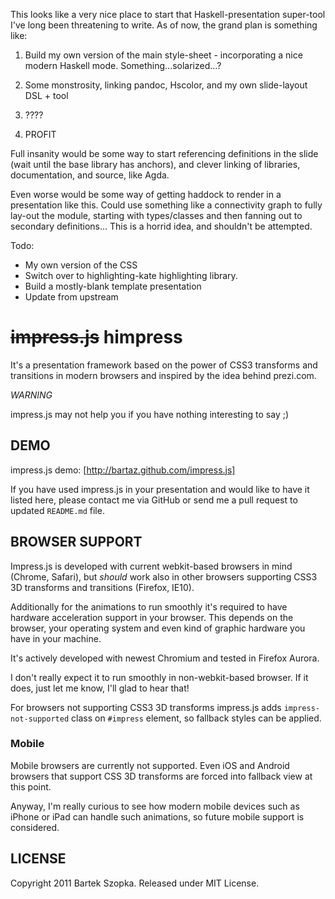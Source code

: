 This looks like a very nice place to start that Haskell-presentation super-tool I've
long been threatening to write. As of now, the grand plan is something like:

1) Build my own version of the main style-sheet - incorporating a nice modern Haskell mode. Something...solarized...?

2) Some monstrosity, linking pandoc, Hscolor, and my own slide-layout DSL + tool

3) ????

4) PROFIT

Full insanity would be some way to start referencing definitions in the slide (wait until the base library has anchors),
and clever linking of libraries, documentation, and source, like Agda.

Even worse would be some way of getting haddock to render in a presentation like this. Could use something like a connectivity graph to
fully lay-out the module, starting with types/classes and then fanning out to secondary definitions... This is a horrid idea, and shouldn't be 
attempted.

Todo:

+ My own version of the CSS
+ Switch over to highlighting-kate highlighting library.
+ Build a mostly-blank template presentation
+ Update from upstream

~~impress.js~~ himpress
============

It's a presentation framework based on the power of CSS3 transforms and 
transitions in modern browsers and inspired by the idea behind prezi.com.

*WARNING*

impress.js may not help you if you have nothing interesting to say ;)



DEMO
------

impress.js demo: [http://bartaz.github.com/impress.js]


If you have used impress.js in your presentation and would like to have it listed here,
please contact me via GitHub or send me a pull request to updated `README.md` file.



BROWSER SUPPORT
-----------------

Impress.js is developed with current webkit-based browsers in mind (Chrome,
Safari), but *should* work also in other browsers supporting CSS3 3D transforms
and transitions (Firefox, IE10).

Additionally for the animations to run smoothly it's required to have hardware
acceleration support in your browser. This depends on the browser, your operating
system and even kind of graphic hardware you have in your machine.

It's actively developed with newest Chromium and tested in Firefox Aurora.

I don't really expect it to run smoothly in non-webkit-based browser.
If it does, just let me know, I'll glad to hear that!

For browsers not supporting CSS3 3D transforms impress.js adds `impress-not-supported`
class on `#impress` element, so fallback styles can be applied.


### Mobile

Mobile browsers are currently not supported. Even iOS and Android browsers that support
CSS 3D transforms are forced into fallback view at this point.

Anyway, I'm really curious to see how modern mobile devices such as iPhone or iPad can
handle such animations, so future mobile support is considered.



LICENSE
---------

Copyright 2011 Bartek Szopka. Released under MIT License.

